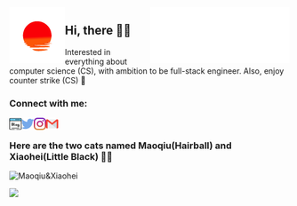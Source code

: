 <div id="header" align="center" class="row">
    <img src="sunset.gif" height="100" align='left'/> 
    <img src="jude.svg" height="100" align='right'/>
</div>


## Hi, there 🤞🏻

Interested in everything about computer science (CS), with ambition to be full-stack engineer. Also, enjoy counter strike (CS)  👏

### Connect with me:

[<img align="left" alt="blog" width="22px" src="blogging.png" />][blog]
[<img align="left" alt="Twitter" width="22px" src="twitter.png" />][twitter]
[<img align="left" alt="Instagram" width="22px" src="instagram.png" />][instagram]
[<img align="left" alt="Mail" width="22px" src="gmail.png" />][mail] </br>


[blog]: https://pinkr1ver.com
[twitter]: https://twitter.com/pinkr1ver
[instagram]: https://instagram.com/pinkcred1t
[mail]: mailto:pinkr1veroops@gmail.com

### Here are the two cats named Maoqiu(Hairball) and Xiaohei(Little Black) 🐱‍💻
![Maoqiu&Xiaohei](https://i.ibb.co/rprRY7x/Maoqiu-Xiaohei.jpg)

<img src="https://github-readme-stats.vercel.app/api?username=pinkr1ver&show_icons=true&theme=dark"/>